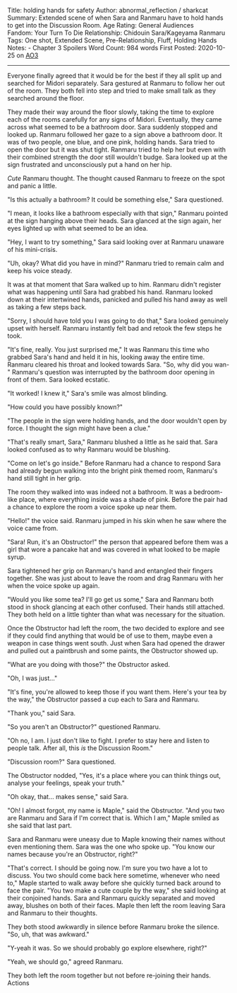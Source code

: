 Title:        holding hands for safety
Author:       abnormal_reflection / sharkcat  
Summary:      Extended scene of when Sara and Ranmaru have to hold hands to get into the Discussion Room.
Age Rating:   General Audiences  
Fandom:       Your Turn To Die
Relationship: Chidouin Sara/Kageyama Ranmaru
Tags:         One shot, Extended Scene, Pre-Relationship, Fluff, Holding Hands
Notes:
    - Chapter 3 Spoilers
Word Count:   984 words
First Posted: 2020-10-25 on [AO3](https://archiveofourown.org/works/27176518)

---

Everyone finally agreed that it would be for the best if they all split up and searched for Midori separately. Sara gestured at Ranmaru to follow her out of the room. They both fell into step and tried to make small talk as they searched around the floor.

They made their way around the floor slowly, taking the time to explore each of the rooms carefully for any signs of Midori. Eventually, they came across what seemed to be a bathroom door. Sara suddenly stopped and looked up. Ranmaru followed her gaze to a sign above a bathroom door. It was of two people, one blue, and one pink, holding hands. Sara tried to open the door but it was shut tight. Ranmaru tried to help her but even with their combined strength the door still wouldn't budge. Sara looked up at the sign frustrated and unconsciously put a hand on her hip. 

*Cute* Ranmaru thought. The thought caused Ranmaru to freeze on the spot and panic a little.

"Is this actually a bathroom? It could be something else," Sara questioned.

"I mean, it looks like a bathroom especially with that sign," Ranmaru pointed at the sign hanging above their heads. Sara glanced at the sign again, her eyes lighted up with what seemed to be an idea. 

"Hey, I want to try something," Sara said looking over at Ranmaru unaware of his mini-crisis. 

"Uh, okay? What did you have in mind?" Ranmaru tried to remain calm and keep his voice steady.

It was at that moment that Sara walked up to him. Ranmaru didn't register what was happening until Sara had grabbed his hand. Ranmaru looked down at their intertwined hands, panicked and pulled his hand away as well as taking a few steps back. 

"Sorry, I should have told you I was going to do that," Sara looked genuinely upset with herself. Ranmaru instantly felt bad and retook the few steps he took.

"It's fine, really. You just surprised me," It was Ranmaru this time who grabbed Sara's hand and held it in his, looking away the entire time. Ranmaru cleared his throat and looked towards Sara. "So, why did you wan-" Ranmaru's question was interrupted by the bathroom door opening in front of them. Sara looked ecstatic.

"It worked! I knew it," Sara's smile was almost blinding.

"How could you have possibly known?"

"The people in the sign were holding hands, and the door wouldn't open by force. I thought the sign might have been a clue."

"That's really smart, Sara," Ranmaru blushed a little as he said that. Sara looked confused as to why Ranmaru would be blushing.

"Come on let's go inside." Before Ranmaru had a chance to respond Sara had already begun walking into the bright pink themed room, Ranmaru's hand still tight in her grip.

The room they walked into was indeed not a bathroom. It was a bedroom-like place, where everything inside was a shade of pink. Before the pair had a chance to explore the room a voice spoke up near them.

"Hello!" the voice said. Ranmaru jumped in his skin when he saw where the voice came from.

"Sara! Run, it's an Obstructor!" the person that appeared before them was a girl that wore a pancake hat and was covered in what looked to be maple syrup.

Sara tightened her grip on Ranmaru's hand and entangled their fingers together. She was just about to leave the room and drag Ranmaru with her when the voice spoke up again.

"Would you like some tea? I'll go get us some," Sara and Ranmaru both stood in shock glancing at each other confused. Their hands still attached. They both held on a little tighter than what was necessary for the situation.

Once the Obstructor had left the room, the two decided to explore and see if they could find anything that would be of use to them, maybe even a weapon in case things went south. Just when Sara had opened the drawer and pulled out a paintbrush and some paints, the Obstructor showed up.

"What are you doing with those?" the Obstructor asked.

"Oh, I was just..."

"It's fine, you're allowed to keep those if you want them. Here's your tea by the way," the Obstructor passed a cup each to Sara and Ranmaru. 

"Thank you," said Sara.

"So you aren't an Obstructor?" questioned Ranmaru.

"Oh no, I am. I just don't like to fight. I prefer to stay here and listen to people talk. After all, this *is* the Discussion Room."

"Discussion room?" Sara questioned.

The Obstructor nodded, "Yes, it's a place where you can think things out, analyse your feelings, speak your truth."

"Oh okay, that... makes sense," said Sara. 

"Oh! I almost forgot, my name is Maple," said the Obstructor. "And you two are Ranmaru and Sara if I'm correct that is. Which I am," Maple smiled as she said that last part. 

Sara and Ranmaru were uneasy due to Maple knowing their names without even mentioning them. Sara was the one who spoke up. "You know our names because you're an Obstructor, right?"

"That's correct. I should be going now. I'm sure you two have a lot to discuss. You two should come back here sometime, whenever who need to," Maple started to walk away before she quickly turned back around to face the pair. "You two make a cute couple by the way," she said looking at their conjoined hands. Sara and Ranmaru quickly separated and moved away, blushes on both of their faces. Maple then left the room leaving Sara and Ranmaru to their thoughts.

They both stood awkwardly in silence before Ranmaru broke the silence. "So, uh, that was awkward."

"Y-yeah it was. So we should probably go explore elsewhere, right?"

"Yeah, we should go," agreed Ranmaru.

They both left the room together but not before re-joining their hands.
Actions